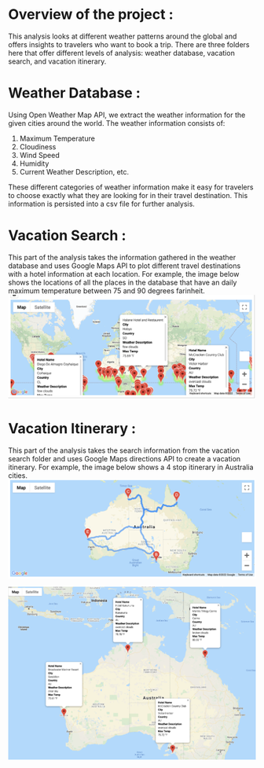 # Overview of the project :
This analysis looks at different weather patterns around the global and offers insights to travelers who want to book a trip. There are three folders here that offer different levels of analysis: weather database, vacation search, and vacation itinerary.
# Weather Database :
Using Open Weather Map API, we extract the  weather information for the given cities around the world. The weather information consists of:

1. Maximum Temperature
2. Cloudiness
3. Wind Speed
4. Humidity
5. Current Weather Description, etc.

These different categories of weather information make it easy for travelers to choose exactly what they are looking for in their travel destination. This information is persisted into a csv file for further analysis. 

# Vacation Search :
This part of the analysis takes the information gathered in the weather database and uses Google Maps API to plot different travel destinations with a hotel information at each location. For example, the image below shows the locations of all the places in the database that have an daily maximum temperature between 75 and 90 degrees farinheit.
![World_Weather_Analysis)](/Vacation_Search/WeatherPy_vacation_map.png)

# Vacation Itinerary :
This part of the analysis takes the search information from the vacation search folder and uses Google Maps directions API to create a vacation itinerary. For example, the image below shows a 4 stop itinerary in Australia cities.
![World_Weather_Analysis)](/Vacation_Itinerary/WeatherPy_travel_map.png)

![World_Weather_Analysis)](/Vacation_Itinerary/WeatherPy_travel_map_markers.png)
